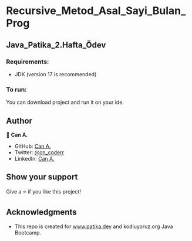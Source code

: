 # Recursive_Metod_Asal_Sayi_Bulan_Prog
## Java_Patika_2.Hafta_Ödev


### Requirements:
* JDK (version 17 is recommended)

### To run:
You can download project and run it on your ide.

## Author

👤 **Can A.**

- GitHub: [Can A.](https://github.com/cnkts)
- Twitter: [@cn_coderr](https://twitter.com/cn_coderr)
- LinkedIn: [Can A.](https://www.linkedin.com/in/can-a-2929a0250/)

## Show your support

Give a ⭐️ if you like this project!

## Acknowledgments

- This repo is created for  www.patika.dev and kodluyoruz.org Java Bootcamp.
